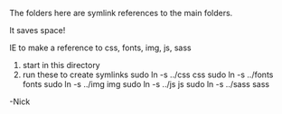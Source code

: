 
The folders here are symlink references to the main folders.

It saves space!

IE to make a reference to css, fonts, img, js, sass

1) start in this directory
2) run these to create symlinks
sudo ln -s ../css css
sudo ln -s ../fonts fonts
sudo ln -s ../img img
sudo ln -s ../js js 
sudo ln -s ../sass sass


-Nick
